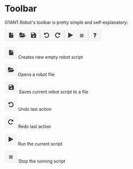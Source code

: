 # Toolbar

G1ANT.Robot's toolbar is pretty simple and self-explanatory:

![](../.gitbook/assets/g1ant.robot-toolbar.jpg)

![](../.gitbook/assets/new.jpg) Creates new empty robot script

![](../.gitbook/assets/open.jpg) Opens a robot file

![](../.gitbook/assets/save.jpg) Saves current robot script to a file

![](../.gitbook/assets/undo.jpg) Undo last action

![](../.gitbook/assets/redo.jpg) Redo last action

![](../.gitbook/assets/run.jpg) Run the current script

![](../.gitbook/assets/stop.jpg) Stop the running script

